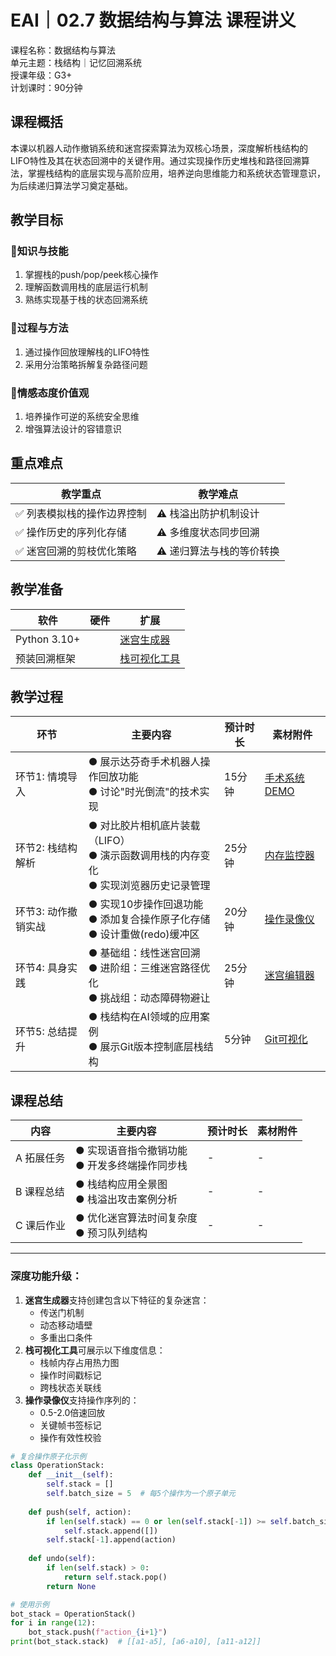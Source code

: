 # EAI｜02.7 数据结构与算法 课程讲义  
课程名称：数据结构与算法  
单元主题：栈结构｜记忆回溯系统  
授课年级：G3+  
计划课时：90分钟  


## 课程概括  
本课以机器人动作撤销系统和迷宫探索算法为双核心场景，深度解析栈结构的LIFO特性及其在状态回溯中的关键作用。通过实现操作历史堆栈和路径回溯算法，掌握栈结构的底层实现与高阶应用，培养逆向思维能力和系统状态管理意识，为后续递归算法学习奠定基础。  

## 教学目标  
### 🎯知识与技能  
1. 掌握栈的push/pop/peek核心操作  
2. 理解函数调用栈的底层运行机制  
3. 熟练实现基于栈的状态回溯系统  

### 🎯过程与方法  
1. 通过操作回放理解栈的LIFO特性  
2. 采用分治策略拆解复杂路径问题  

### 🎯情感态度价值观  
1. 培养操作可逆的系统安全思维  
2. 增强算法设计的容错意识  

## 重点难点  
| 教学重点 | 教学难点 |  
|----------|----------|  
| ✅ 列表模拟栈的操作边界控制 | ⚠️ 栈溢出防护机制设计 |  
| ✅ 操作历史的序列化存储 | ⚠️ 多维度状态同步回溯 |  
| ✅ 迷宫回溯的剪枝优化策略 | ⚠️ 递归算法与栈的等价转换 |  

## 教学准备  
| 软件 | 硬件 | 扩展 |  
|------|------|------|  
| Python 3.10+ | 　 | [迷宫生成器](https://bit.ly/7maze_gen) |  
| 预装回溯框架 | 　 | [栈可视化工具](https://bit.ly/7stack_viz) |  

## 教学过程  
| 环节 | 主要内容 | 预计时长 | 素材附件 |  
|------|----------|----------|----------|  
| 环节1: 情境导入 | ● 展示达芬奇手术机器人操作回放功能<br>● 讨论"时光倒流"的技术实现 | 15分钟 | [手术系统DEMO](https://bit.ly/7surgery_stack) |  
| 环节2: 栈结构解析 | ● 对比胶片相机底片装载（LIFO）<br>● 演示函数调用栈的内存变化<br>● 实现浏览器历史记录管理 | 25分钟 | [内存监控器](https://bit.ly/7mem_monitor) |  
| 环节3: 动作撤销实战 | ● 实现10步操作回退功能<br>● 添加复合操作原子化存储<br>● 设计重做(redo)缓冲区 | 20分钟 | [操作录像仪](https://bit.ly/7action_rec) |  
| 环节4: 具身实践 | ● 基础组：线性迷宫回溯<br>● 进阶组：三维迷宫路径优化<br>● 挑战组：动态障碍物避让 | 25分钟 | [迷宫编辑器](https://bit.ly/7maze_edit) |  
| 环节5: 总结提升 | ● 栈结构在AI领域的应用案例<br>● 展示Git版本控制底层栈结构 | 5分钟 | [Git可视化](https://bit.ly/7git_vis) |  

## 课程总结  
| 内容 | 主要内容 | 预计时长 | 素材附件 |  
|------|----------|----------|----------|  
| A 拓展任务 | ● 实现语音指令撤销功能<br>● 开发多终端操作同步栈 | - | - |  
| B 课程总结 | ● 栈结构应用全景图<br>● 栈溢出攻击案例分析 | - | - |  
| C 课后作业 | ● 优化迷宫算法时间复杂度<br>● 预习队列结构 | - | - |  

---

### 深度功能升级：  
1. ​**迷宫生成器**支持创建包含以下特征的复杂迷宫：  
   - 传送门机制  
   - 动态移动墙壁  
   - 多重出口条件  
2. ​**栈可视化工具**可展示以下维度信息：  
   - 栈帧内存占用热力图  
   - 操作时间戳标记  
   - 跨栈状态关联线  
3. ​**操作录像仪**支持操作序列的：  
   - 0.5-2.0倍速回放  
   - 关键帧书签标记  
   - 操作有效性校验  

```python
# 复合操作原子化示例
class OperationStack:
    def __init__(self):
        self.stack = []
        self.batch_size = 5  # 每5个操作为一个原子单元
        
    def push(self, action):
        if len(self.stack) == 0 or len(self.stack[-1]) >= self.batch_size:
            self.stack.append([])
        self.stack[-1].append(action)
        
    def undo(self):
        if len(self.stack) > 0:
            return self.stack.pop()
        return None

# 使用示例
bot_stack = OperationStack()
for i in range(12):
    bot_stack.push(f"action_{i+1}")
print(bot_stack.stack)  # [[a1-a5], [a6-a10], [a11-a12]]
